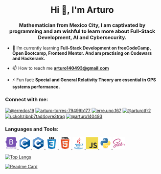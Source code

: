 <h1 align="center">Hi 👋, I'm Arturo</h1>
<h3 align="center">Mathematician from Mexico City, I am captivated by programming and am wishful to learn more about Full-Stack Development, AI and Cybersecurity.</h3>

- 🌱 I’m currently learning **Full-Stack Development on freeCodeCamp, Open Bootcamp, Frontend Mentor. And am practising on Codewars and Hackerank.**

- 📫 How to reach me **arturo140493@gmail.com**

- ⚡ Fun fact: **Special and General Relativity Theory are essential in GPS systems performance.**

<h3 align="left">Connect with me:</h3>
<p align="left">
<a href="https://twitter.com/@erredos19" target="blank"><img align="center" src="https://raw.githubusercontent.com/rahuldkjain/github-profile-readme-generator/master/src/images/icons/Social/twitter.svg" alt="@erredos19" height="30" width="40" /></a>
<a href="https://linkedin.com/in/arturo-torres-79499b177" target="blank"><img align="center" src="https://raw.githubusercontent.com/rahuldkjain/github-profile-readme-generator/master/src/images/icons/Social/linked-in-alt.svg" alt="arturo-torres-79499b177" height="30" width="40" /></a>
<a href="https://fb.com/erre.uno.167" target="blank"><img align="center" src="https://raw.githubusercontent.com/rahuldkjain/github-profile-readme-generator/master/src/images/icons/Social/facebook.svg" alt="erre.uno.167" height="30" width="40" /></a>
<a href="https://instagram.com/@arturotfr2" target="blank"><img align="center" src="https://raw.githubusercontent.com/rahuldkjain/github-profile-readme-generator/master/src/images/icons/Social/instagram.svg" alt="@arturotfr2" height="30" width="40" /></a>
<a href="https://www.youtube.com/channel/UCkoHZIbNb7TAd4OYre3TraQ" target="blank"><img align="center" src="https://raw.githubusercontent.com/rahuldkjain/github-profile-readme-generator/master/src/images/icons/Social/youtube.svg" alt="uckohzibnb7tad4oyre3traq" height="30" width="40" /></a>
<a href="https://www.hackerrank.com/arturo140493" target="blank"><img align="center" src="https://raw.githubusercontent.com/rahuldkjain/github-profile-readme-generator/master/src/images/icons/Social/hackerrank.svg" alt="@arturo140493" height="30" width="40" /></a>
</p>

<h3 align="left">Languages and Tools:</h3>
<p align="left"> <a href="https://getbootstrap.com" target="_blank" rel="noreferrer"> <img src="https://raw.githubusercontent.com/devicons/devicon/master/icons/bootstrap/bootstrap-plain-wordmark.svg" alt="bootstrap" width="40" height="40"/> </a> <a href="https://www.cprogramming.com/" target="_blank" rel="noreferrer"> <img src="https://raw.githubusercontent.com/devicons/devicon/master/icons/c/c-original.svg" alt="c" width="40" height="40"/> </a> <a href="https://www.w3schools.com/cpp/" target="_blank" rel="noreferrer"> <img src="https://raw.githubusercontent.com/devicons/devicon/master/icons/cplusplus/cplusplus-original.svg" alt="cplusplus" width="40" height="40"/> </a> <a href="https://www.w3schools.com/css/" target="_blank" rel="noreferrer"> <img src="https://raw.githubusercontent.com/devicons/devicon/master/icons/css3/css3-original-wordmark.svg" alt="css3" width="40" height="40"/> </a> <a href="https://www.w3.org/html/" target="_blank" rel="noreferrer"> <img src="https://raw.githubusercontent.com/devicons/devicon/master/icons/html5/html5-original-wordmark.svg" alt="html5" width="40" height="40"/> </a> <a href="https://www.java.com" target="_blank" rel="noreferrer"> <img src="https://raw.githubusercontent.com/devicons/devicon/master/icons/java/java-original.svg" alt="java" width="40" height="40"/> </a> <a href="https://developer.mozilla.org/en-US/docs/Web/JavaScript" target="_blank" rel="noreferrer"> <img src="https://raw.githubusercontent.com/devicons/devicon/master/icons/javascript/javascript-original.svg" alt="javascript" width="40" height="40"/> </a> <a href="https://www.python.org" target="_blank" rel="noreferrer"> <img src="https://raw.githubusercontent.com/devicons/devicon/master/icons/python/python-original.svg" alt="python" width="40" height="40"/> </a> <a href="https://sass-lang.com" target="_blank" rel="noreferrer"> <img src="https://raw.githubusercontent.com/devicons/devicon/master/icons/sass/sass-original.svg" alt="sass" width="40" height="40"/> </a> </p>


[![Top Langs](https://github-readme-stats.vercel.app/api/top-langs/?username=arturo9314&layout=compact)](https://github.com/anuraghazra/github-readme-stats)

[![Readme Card](https://github-readme-stats.vercel.app/api/pin/?username=Arturo9314&repo=01-Product-Card)](https://github.com/anuraghazra/github-readme-stats)
